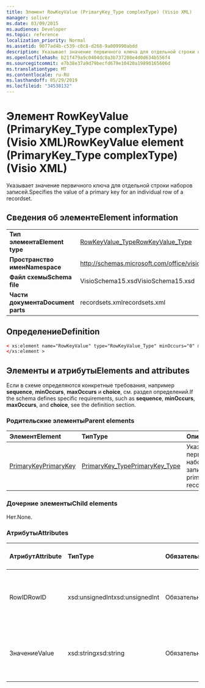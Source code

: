 ```yaml
---
title: Элемент RowKeyValue (PrimaryKey_Type complexType) (Visio XML)
manager: soliver
ms.date: 03/09/2015
ms.audience: Developer
ms.topic: reference
localization_priority: Normal
ms.assetid: 9077ad4b-c539-c0c8-d268-9a009990abdd
description: Указывает значение первичного ключа для отдельной строки наборов записей.
ms.openlocfilehash: b21f479a9c0404dc8a3b737208e4d0d634b556f4
ms.sourcegitcommit: e7b38e37a9d79becfd679e10420a19890165606d
ms.translationtype: MT
ms.contentlocale: ru-RU
ms.lasthandoff: 05/29/2019
ms.locfileid: "34538132"
---
```

# <a name="rowkeyvalue-element-primarykey_type-complextype-visio-xml"></a><span data-ttu-id="643cb-103">Элемент RowKeyValue (PrimaryKey_Type complexType) (Visio XML)</span><span class="sxs-lookup"><span data-stu-id="643cb-103">RowKeyValue element (PrimaryKey_Type complexType) (Visio XML)</span></span>

<span data-ttu-id="643cb-104">Указывает значение первичного ключа для отдельной строки наборов записей.</span><span class="sxs-lookup"><span data-stu-id="643cb-104">Specifies the value of a primary key for an individual row of a recordset.</span></span>
  
## <a name="element-information"></a><span data-ttu-id="643cb-105">Сведения об элементе</span><span class="sxs-lookup"><span data-stu-id="643cb-105">Element information</span></span>

|||
|:-----|:-----|
|<span data-ttu-id="643cb-106">**Тип элемента**</span><span class="sxs-lookup"><span data-stu-id="643cb-106">**Element type**</span></span> <br/> |[<span data-ttu-id="643cb-107">RowKeyValue_Type</span><span class="sxs-lookup"><span data-stu-id="643cb-107">RowKeyValue_Type</span></span>](rowkeyvalue_type-complextypevisio-xml.md) <br/> |
|<span data-ttu-id="643cb-108">**Пространство имен**</span><span class="sxs-lookup"><span data-stu-id="643cb-108">**Namespace**</span></span> <br/> |http://schemas.microsoft.com/office/visio/2012/main  <br/> |
|<span data-ttu-id="643cb-109">**Файл схемы**</span><span class="sxs-lookup"><span data-stu-id="643cb-109">**Schema file**</span></span> <br/> |<span data-ttu-id="643cb-110">VisioSchema15.xsd</span><span class="sxs-lookup"><span data-stu-id="643cb-110">VisioSchema15.xsd</span></span>  <br/> |
|<span data-ttu-id="643cb-111">**Части документа**</span><span class="sxs-lookup"><span data-stu-id="643cb-111">**Document parts**</span></span> <br/> |<span data-ttu-id="643cb-112">recordsets.xml</span><span class="sxs-lookup"><span data-stu-id="643cb-112">recordsets.xml</span></span>  <br/> |
   
## <a name="definition"></a><span data-ttu-id="643cb-113">Определение</span><span class="sxs-lookup"><span data-stu-id="643cb-113">Definition</span></span>

```XML
< xs:element name="RowKeyValue" type="RowKeyValue_Type" minOccurs="0" maxOccurs="unbounded" >
</xs:element >
```

## <a name="elements-and-attributes"></a><span data-ttu-id="643cb-114">Элементы и атрибуты</span><span class="sxs-lookup"><span data-stu-id="643cb-114">Elements and attributes</span></span>

<span data-ttu-id="643cb-115">Если в схеме определяются конкретные требования, например **sequence**, **minOccurs**, **maxOccurs** и **choice**, см. раздел определений.</span><span class="sxs-lookup"><span data-stu-id="643cb-115">If the schema defines specific requirements, such as **sequence**, **minOccurs**, **maxOccurs**, and **choice**, see the definition section.</span></span> 
  
### <a name="parent-elements"></a><span data-ttu-id="643cb-116">Родительские элементы</span><span class="sxs-lookup"><span data-stu-id="643cb-116">Parent elements</span></span>

|<span data-ttu-id="643cb-117">**Элемент**</span><span class="sxs-lookup"><span data-stu-id="643cb-117">**Element**</span></span>|<span data-ttu-id="643cb-118">**Тип**</span><span class="sxs-lookup"><span data-stu-id="643cb-118">**Type**</span></span>|<span data-ttu-id="643cb-119">**Описание**</span><span class="sxs-lookup"><span data-stu-id="643cb-119">**Description**</span></span>|
|:-----|:-----|:-----|
|[<span data-ttu-id="643cb-120">PrimaryKey</span><span class="sxs-lookup"><span data-stu-id="643cb-120">PrimaryKey</span></span>](primarykey-element-datarecordset_type-complextypevisio-xml.md) <br/> |[<span data-ttu-id="643cb-121">PrimaryKey_Type</span><span class="sxs-lookup"><span data-stu-id="643cb-121">PrimaryKey_Type</span></span>](primarykey_type-complextypevisio-xml.md) <br/> |<span data-ttu-id="643cb-122">Указывает первичный ключ для наборов записей.</span><span class="sxs-lookup"><span data-stu-id="643cb-122">Specifies a primary key of a recordset.</span></span>  <br/> |
   
### <a name="child-elements"></a><span data-ttu-id="643cb-123">Дочерние элементы</span><span class="sxs-lookup"><span data-stu-id="643cb-123">Child elements</span></span>

<span data-ttu-id="643cb-124">Нет.</span><span class="sxs-lookup"><span data-stu-id="643cb-124">None.</span></span>
  
### <a name="attributes"></a><span data-ttu-id="643cb-125">Атрибуты</span><span class="sxs-lookup"><span data-stu-id="643cb-125">Attributes</span></span>

|<span data-ttu-id="643cb-126">**Атрибут**</span><span class="sxs-lookup"><span data-stu-id="643cb-126">**Attribute**</span></span>|<span data-ttu-id="643cb-127">**Тип**</span><span class="sxs-lookup"><span data-stu-id="643cb-127">**Type**</span></span>|<span data-ttu-id="643cb-128">**Обязательный**</span><span class="sxs-lookup"><span data-stu-id="643cb-128">**Required**</span></span>|<span data-ttu-id="643cb-129">**Описание**</span><span class="sxs-lookup"><span data-stu-id="643cb-129">**Description**</span></span>|<span data-ttu-id="643cb-130">**Возможные значения**</span><span class="sxs-lookup"><span data-stu-id="643cb-130">**Possible values**</span></span>|
|:-----|:-----|:-----|:-----|:-----|
|<span data-ttu-id="643cb-131">RowID</span><span class="sxs-lookup"><span data-stu-id="643cb-131">RowID</span></span>  <br/> |<span data-ttu-id="643cb-132">xsd:unsignedInt</span><span class="sxs-lookup"><span data-stu-id="643cb-132">xsd:unsignedInt</span></span>  <br/> |<span data-ttu-id="643cb-133">Обязательный</span><span class="sxs-lookup"><span data-stu-id="643cb-133">required</span></span>  <br/> |<span data-ttu-id="643cb-134">Уникальное значение, идентифицирует строку наборов записей.</span><span class="sxs-lookup"><span data-stu-id="643cb-134">A unique value that identifies a row of a recordset.</span></span>  <br/> |<span data-ttu-id="643cb-135">Значения типа xsd:unsignedInt.</span><span class="sxs-lookup"><span data-stu-id="643cb-135">Values of the xsd:unsignedInt type.</span></span>  <br/> |
|<span data-ttu-id="643cb-136">Значение</span><span class="sxs-lookup"><span data-stu-id="643cb-136">Value</span></span>  <br/> |<span data-ttu-id="643cb-137">xsd:string</span><span class="sxs-lookup"><span data-stu-id="643cb-137">xsd:string</span></span>  <br/> |<span data-ttu-id="643cb-138">Обязательный</span><span class="sxs-lookup"><span data-stu-id="643cb-138">required</span></span>  <br/> |<span data-ttu-id="643cb-139">Значение первичного ключа для этой строки наборов записей.</span><span class="sxs-lookup"><span data-stu-id="643cb-139">The value of the primary key for this row of the recordset.</span></span>  <br/> |<span data-ttu-id="643cb-140">Значения типа xsd:string.</span><span class="sxs-lookup"><span data-stu-id="643cb-140">Values of the xsd:string type.</span></span>  <br/> |
   

